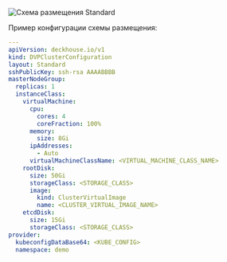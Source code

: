 ![Схема размещения Standard](/images/gs/cloud-provider-dvp/dvp-standard.png)
<!--- Source: https://www.figma.com/design/T3ycFB7P6vZIL359UJAm7g/%D0%98%D0%BA%D0%BE%D0%BD%D0%BA%D0%B8-%D0%B8-%D1%81%D1%85%D0%B5%D0%BC%D1%8B?node-id=1314-7740&t=5VUUyoMpasR1vVxZ-4 --->

Пример конфигурации схемы размещения:

```yaml
---
apiVersion: deckhouse.io/v1
kind: DVPClusterConfiguration
layout: Standard
sshPublicKey: ssh-rsa AAAABBBB
masterNodeGroup:
  replicas: 1
  instanceClass:
    virtualMachine:
      cpu:
        cores: 4
        coreFraction: 100%
      memory:
        size: 8Gi
      ipAddresses:
        - Auto
      virtualMachineClassName: <VIRTUAL_MACHINE_CLASS_NAME>
    rootDisk:
      size: 50Gi
      storageClass: <STORAGE_CLASS>
      image:
        kind: ClusterVirtualImage
        name: <CLUSTER_VIRTUAL_IMAGE_NAME>
    etcdDisk:
      size: 15Gi
      storageClass: <STORAGE_CLASS>
provider:
  kubeconfigDataBase64: <KUBE_CONFIG>
  namespace: demo
```
